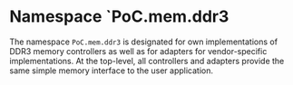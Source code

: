 # Namespace `PoC.mem.ddr3

The namespace `PoC.mem.ddr3` is designated for own implementations of
DDR3 memory controllers as well as for adapters for vendor-specific
implementations. At the top-level, all controllers and adapters
provide the same simple memory interface to the user application.
